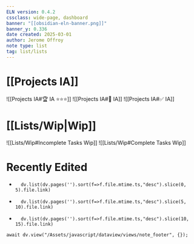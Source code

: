 ```yaml
---
ELN version: 0.4.2
cssclass: wide-page, dashboard
banner: "[[obsidian-eln-banner.png]]"
banner_y: 0.336
date created: 2025-03-01
author: Jerome Offroy
note type: list
tag: list/lists
---
```


# [[Projects IA]]

![[Projects IA#🏆 IA  ⭐⭐⭐]] 
![[Projects IA#🚧 IA]] 
![[Projects IA#✅ IA]] 
  
# [[Lists/Wip|Wip]]

![[Lists/Wip#Incomplete Tasks Wip]] 
![[Lists/Wip#Complete Tasks Wip]] 


# Recently Edited
-
  ```dataviewjs
    dv.list(dv.pages('').sort(f=>f.file.mtime.ts,"desc").slice(0, 5).file.link)
   ```
-
  ```dataviewjs
    dv.list(dv.pages('').sort(f=>f.file.mtime.ts,"desc").slice(5, 10).file.link)
   ```
-
  ```dataviewjs
    dv.list(dv.pages('').sort(f=>f.file.mtime.ts,"desc").slice(10, 15).file.link)
   ```



```dataviewjs
await dv.view("/Assets/javascript/dataview/views/note_footer", {});
```
